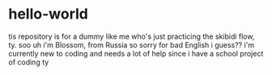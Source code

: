 # hello-world
tis repository is for a dummy like me who's just practicing the skibidi flow, ty.
soo uh i'm Blossom, from Russia so sorry for bad English i guess??
i'm currently new to coding and needs a lot of help since i have a school project of coding
ty
